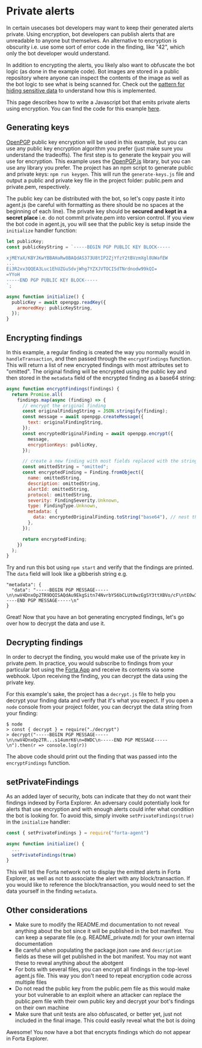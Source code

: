 # Private alerts

In certain usecases bot developers may want to keep their generated alerts private. Using encryption, bot developers can publish alerts that are unreadable to anyone but themselves. An alternative to encryption is obscurity i.e. use some sort of error code in the finding, like "42", which only the bot developer would understand.

In addition to encrypting the alerts, you likely also want to obfuscate the bot logic (as done in the example code). Bot images are stored in a public repository where anyone can inspect the contents of the image as well as the bot logic to see what is being scanned for. Check out the [pattern for hiding sensitive data](sensitive-data.md) to understand how this is implemented.

This page describes how to write a Javascript bot that emits private alerts using encryption. You can find the code for this example [here](https://github.com/forta-protocol/forta-agent-examples/tree/master/private-agent-js).

## Generating keys

[OpenPGP](https://www.openpgp.org/) public key encryption will be used in this example, but you can use any public key encryption algorithm you prefer (just make sure you understand the tradeoffs). The first step is to generate the keypair you will use for encryption. This example uses the [OpenPGP.js](https://www.npmjs.com/package/openpgp) library, but you can use any library you prefer. The project has an npm script to generate public and private keys: `npm run keygen`. This will run the `generate-keys.js` file and output a public and private key file in the project folder: public.pem and private.pem, respectively.

The public key can be distributed with the bot, so let's copy paste it into agent.js (be careful with formatting as there should be no spaces at the beginning of each line). The private key should be **secured and kept in a secret place** i.e. do not commit private.pem into version control. If you view the bot code in agent.js, you will see that the public key is setup inside the `initialize` handler function:

```javascript
let publicKey;
const publicKeyString = `-----BEGIN PGP PUBLIC KEY BLOCK-----

xjMEYaX/KBYJKwYBBAHaRw8BAQdAS373U8tIP2ZjYfzY2tBVzmXgl8UWafEW
...
Ei3R2xv3QQEA3Luc1EhUZGuSdvjWhg7YZXJVTOCISdTNrdnodw99kQI=
=YYoH
-----END PGP PUBLIC KEY BLOCK-----
`;

async function initialize() {
  publicKey = await openpgp.readKey({
    armoredKey: publicKeyString,
  });
}
```

## Encrypting findings

In this example, a regular finding is created the way you normally would in `handleTransaction`, and then passed through the `encryptFindings` function. This will return a list of new encrypted findings with most attributes set to "omitted". The original finding will be encrypted using the public key and then stored in the `metadata` field of the encrypted finding as a base64 string:

```javascript
async function encryptFindings(findings) {
  return Promise.all(
    findings.map(async (finding) => {
      // encrypt the original finding
      const originalFindingString = JSON.stringify(finding);
      const message = await openpgp.createMessage({
        text: originalFindingString,
      });
      const encryptedOriginalFinding = await openpgp.encrypt({
        message,
        encryptionKeys: publicKey,
      });

      // create a new finding with most fields replaced with the string 'omitted'
      const omittedString = "omitted";
      const encryptedFinding = Finding.fromObject({
        name: omittedString,
        description: omittedString,
        alertId: omittedString,
        protocol: omittedString,
        severity: FindingSeverity.Unknown,
        type: FindingType.Unknown,
        metadata: {
          data: encryptedOriginalFinding.toString("base64"), // nest the original finding into the metadata
        },
      });

      return encryptedFinding;
    })
  );
}
```

Try and run this bot using `npm start` and verify that the findings are printed. The `data` field will look like a gibberish string e.g.

```
"metadata": {
  "data": "-----BEGIN PGP MESSAGE-----\n\nwV4DnxOp2TR9DQISAQdAu9EkgSitn74NvrbYS6bCLUt0wzEgSY3ttXBVo/cF\ntE0w34HroEIRL4CjIrDJnZxaKoQXTIHw5zFqUHKcROwX8g27IDfilxg2i21B\nq2780NHy0sAJAQQtXuyjo7r+oN/H1Kl/KgB+OzBg1Jd5M0Bjx5brBXOMt30j\n52KB+4Q68VnqO5tUFc4+Cc35+ZfYzxwpNWQy7JH0q+iHuVNwk8HpU+jmR98q\nfqEIKTN1IDUM1zbZRsogPBbgjjT/kR5RnQS+Vw66TItV8ciGtSUYSF/UJBN4\nnskwMYxL/3NZzwlEw+NxplsYAu9W5AJXZiEYfDTJ6OJq9jCGWDWLIi9DsjL+\n0Nf1qwByGhuLAMdsFkLNIDhOe9vUdNFZs14umrK6\n=8WDC\n-----END PGP MESSAGE-----\n"
}
```

Great! Now that you have an bot generating encrypted findings, let's go over how to decrypt the data and use it.

## Decrypting findings

In order to decrypt the finding, you would make use of the private key in private.pem. In practice, you would subscribe to findings from your particular bot using the [Forta App](https://app.forta.network/notifications) and receive its contents via some webhook. Upon receiving the finding, you can decrypt the data using the private key.

For this example's sake, the project has a `decrypt.js` file to help you decrypt your finding data and verify that it's what you expect. If you open a `node` console from your project folder, you can decrypt the data string from your finding:

```
$ node
> const { decrypt } = require("./decrypt")
> decrypt("-----BEGIN PGP MESSAGE-----\n\nwV4DnxOp2TR...s14umrK6\n=8WDC\n-----END PGP MESSAGE-----\n").then(r => console.log(r))
```

The above code should print out the finding that was passed into the `encryptFindings` function.

## setPrivateFindings

As an added layer of security, bots can indicate that they do not want their findings indexed by Forta Explorer. An adversary could potentially look for alerts that use encryption and with enough alerts could infer what condition the bot is looking for. To avoid this, simply invoke `setPrivateFindings(true)` in the `initialize` handler:

```javascript
const { setPrivateFindings } = require("forta-agent")

async function initialize() {
  ...
  setPrivateFindings(true)
}
```

This will tell the Forta network not to display the emitted alerts in Forta Explorer, as well as not to associate the alert with any block/transaction. If you would like to reference the block/transaction, you would need to set the data yourself in the finding `metadata`.

## Other considerations

- Make sure to modify the README.md documentation to not reveal anything about the bot since it will be published in the bot manifest. You can keep a separate file (e.g. README_private.md) for your own internal documentation
- Be careful when populating the package.json `name` and `description` fields as these will get published in the bot manifest. You may not want these to reveal anything about the abotgent
- For bots with several files, you can encrypt all findings in the top-level agent.js file. This way you don't need to repeat encryption code across multiple files
- Do not read the public key from the public.pem file as this would make your bot vulnerable to an exploit where an attacker can replace the public.pem file with their own public key and decrypt your bot's findings on their own machine
- Make sure that unit tests are also obfuscated, or better yet, just not included in the final image. This could easily reveal what the bot is doing

Awesome! You now have a bot that encrypts findings which do not appear in Forta Explorer.
